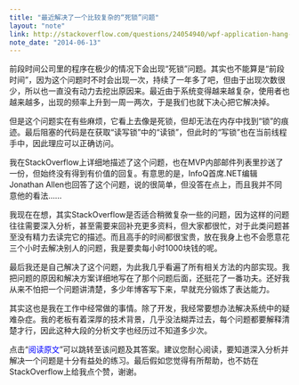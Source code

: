 ```yaml
---
title: "最近解决了一个比较复杂的“死锁”问题"
layout: "note"
link: http://stackoverflow.com/questions/24054940/wpf-application-hang-by-propertychangedeventmanager-in-concurrent-environments/24203518#24203518
note_date: "2014-06-13"
---
```


前段时间公司里的程序在极少的情况下会出现“死锁”问题。其实也不能算是“前段时间”，因为这个问题时不时会出现一次，持续了一年多了吧，但由于出现次数很少，所以也一直没有动力去挖出原因来。最近由于系统变得越来越复杂，使用者也越来越多，出现的频率上升到一周一两次，于是我们也就下决心把它解决掉。

但是这个问题实在有些麻烦，它看上去像是死锁，但却无法在内存中找到“锁”的痕迹。最后阻塞的代码是在获取“读写锁”中的“读锁”，但此时的“写锁”也在当前线程手中，因此理应可以正确访问。

我在StackOverflow上详细地描述了这个问题，也在MVP内部邮件列表里抄送了一份，但始终没有得到有价值的回复。有意思的是，InfoQ首席.NET编辑Jonathan Allen也回答了这个问题，说的很简单，但没答在点上，而且我并不同意他的看法……

我现在在想，其实StackOverflow是否适合稍微复杂一些的问题，因为这样的问题往往需要深入分析，甚至需要来回补充更多资料，但大家都很忙，对于此类问题甚至没有精力去读完它的描述。而且高手的时间都很宝贵，放在我身上也不会愿意花三个小时去解决别人的问题，我是要卖每小时1000块钱的呢。

最后我还是自己解决了这个问题，为此我几乎看遍了所有相关方法的内部实现。我把问题的原因和解决方案详细地写在了那个问题后面，还挺花了一番功夫。还好我从来不怕把一个问题讲清楚，多少年博客写下来，早就充分锻炼了表达能力。

其实这也是我在工作中经常做的事情。除了开发，我经常要想办法解决系统中的疑难杂症。我的老板有着深厚的技术背景，几乎没法糊弄过去，每个问题都要解释清楚才行，因此这种大段的分析文字也经历过不知道多少次。

点击“<span style="color:blue;">阅读原文</span>”可以跳转至该问题及其答案。建议您耐心阅读，要知道深入分析并解决一个问题是十分有益处的练习。最后假如您觉得有所帮助，也不妨在StackOverflow上给我点个赞，谢谢。